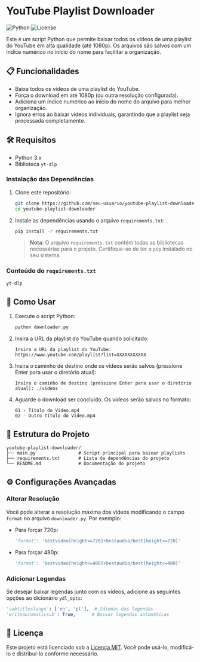 # YouTube Playlist Downloader

![Python](https://img.shields.io/badge/Python-3.x-blue) ![License](https://img.shields.io/badge/License-MIT-green)

Este é um script Python que permite baixar todos os vídeos de uma playlist do YouTube em alta qualidade (até 1080p). Os arquivos são salvos com um índice numérico no início do nome para facilitar a organização.

## 📋 Funcionalidades

- Baixa todos os vídeos de uma playlist do YouTube.
- Força o download em até 1080p (ou outra resolução configurada).
- Adiciona um índice numérico ao início do nome do arquivo para melhor organização.
- Ignora erros ao baixar vídeos individuais, garantindo que a playlist seja processada completamente.

## 🛠️ Requisitos

- Python 3.x
- Biblioteca `yt-dlp`

### Instalação das Dependências

1. Clone este repositório:

   ```bash
   git clone https://github.com/seu-usuario/youtube-playlist-downloader.git
   cd youtube-playlist-downloader
   ```

2. Instale as dependências usando o arquivo `requirements.txt`:

   ```bash
   pip install -r requirements.txt
   ```

   > **Nota**: O arquivo `requirements.txt` contém todas as bibliotecas necessárias para o projeto. Certifique-se de ter o `pip` instalado no seu sistema.

### Conteúdo do `requirements.txt`

```txt
yt-dlp
```

## 🚀 Como Usar

1. Execute o script Python:

   ```bash
   python downloader.py
   ```

2. Insira a URL da playlist do YouTube quando solicitado:

   ```
   Insira a URL da playlist do YouTube: https://www.youtube.com/playlist?list=XXXXXXXXXXX
   ```

3. Insira o caminho de destino onde os vídeos serão salvos (pressione Enter para usar o diretório atual):

   ```
   Insira o caminho de destino (pressione Enter para usar o diretório atual): ./videos
   ```

4. Aguarde o download ser concluído. Os vídeos serão salvos no formato:

   ```
   01 - Título do Vídeo.mp4
   02 - Outro Título do Vídeo.mp4
   ```

## 📂 Estrutura do Projeto

```
youtube-playlist-downloader/
├── main.py                # Script principal para baixar playlists
├── requirements.txt       # Lista de dependências do projeto
└── README.md              # Documentação do projeto
```

## ⚙️ Configurações Avançadas

### Alterar Resolução
Você pode alterar a resolução máxima dos vídeos modificando o campo `format` no arquivo `downloader.py`. Por exemplo:

- Para forçar 720p:
  ```python
  'format': 'bestvideo[height<=720]+bestaudio/best[height<=720]'
  ```

- Para forçar 480p:
  ```python
  'format': 'bestvideo[height<=480]+bestaudio/best[height<=480]'
  ```

### Adicionar Legendas
Se desejar baixar legendas junto com os vídeos, adicione as seguintes opções ao dicionário `ydl_opts`:

```python
'subtitleslangs': ['en', 'pt'],  # Idiomas das legendas
'writeautomaticsub': True,      # Baixar legendas automáticas
```

## 📜 Licença

Este projeto está licenciado sob a [Licença MIT](LICENSE). Você pode usá-lo, modificá-lo e distribuí-lo conforme necessário.
